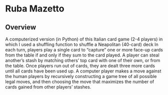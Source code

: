 # Ruba Mazetto

## Overview
A computerized version (in Python) of this Italian card game (2-4 players) in which I used a shuffling function to shuffle a Neapolitan (40-card) deck In each turn, players play a single card to “capture” one or more face-up cards from the table if and only if they sum to the card played. A player can steal another’s stash by matching others’ top card with one of their own, or from the table. Once players run out of cards, they are dealt three more cards until all cards have been used up. A computer player makes a move against the human players by recursively constructing a game tree of all possible legal moves, and then choosing the move that maximizes the number of cards gained from other players’ stashes.
